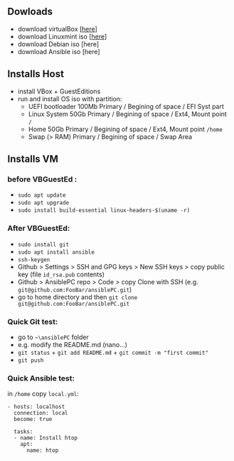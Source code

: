 ## Dowloads
- download virtualBox [[here](https://www.virtualbox.org/wiki/Downloads)]
- download Linuxmint iso [[here](https://www.linuxmint.com/download.php)]
- download Debian iso [here]
- download Ansible iso [here]

## Installs Host
- install VBox + GuestEditions
- run and install OS iso with partition:
	- UEFI bootloader 100Mb Primary / Begining of space / EFI Syst part  
	- Linux System 50Gb Primary / Begining of space / Ext4, Mount point `/`
	- Home 50Gb Primary / Begining of space / Ext4, Mount point `/home`
	- Swap (> RAM) Primary / Begining of space / Swap Area

## Installs VM
### before VBGuestEd : 
- `sudo apt update` 
- `sudo apt upgrade`
- `sudo install build-essential linux-headers-$(uname -r)`
### After VBGuestEd:
- `sudo install git`
- `sudo apt install ansible`
- `ssh-keygen`
- Github > Settings > SSH and GPG keys > New SSH keys > copy public key (file `id_rsa.pub` contents)
- Github > AnsiblePC repo > Code > copy Clone with SSH (e.g. `git@github.com:FooBar/ansiblePC.git`)
- go to home directory and then `git clone git@github.com:FooBar/ansiblePC.git`
### Quick Git test:
- go to `~\ansiblePC` folder
- e.g. modify the README.md (nano...)
- `git status` + `git add README.md` + `git commit -m "first commit"`
- `git push`

### Quick Ansible test:
in `/home` copy `local.yml`:
```
- hosts: localhost
  connection: local
  become: true

  tasks:
  - name: Install htop
    apt:
      name: htop  
```
